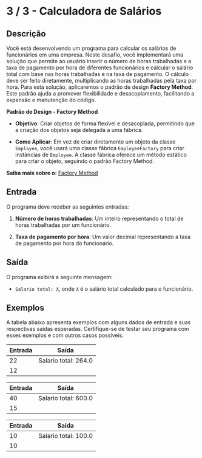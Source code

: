 # 3 / 3 - Calculadora de Salários

## Descrição

Você está desenvolvendo um programa para calcular os salários de funcionários em uma empresa. Neste desafio, você implementará uma solução que permite ao usuário inserir o número de horas trabalhadas e a taxa de pagamento por hora de diferentes funcionários e calcular o salário total com base nas horas trabalhadas e na taxa de pagamento. O cálculo deve ser feito diretamente, multiplicando as horas trabalhadas pela taxa por hora. Para esta solução, aplicaremos o padrão de design **Factory Method**. Este padrão ajuda a promover flexibilidade e desacoplamento, facilitando a expansão e manutenção do código.

**Padrão de Design - Factory Method**

* **Objetivo**: Criar objetos de forma flexível e desacoplada, permitindo que a criação dos objetos seja delegada a uma fábrica.

* **Como Aplicar**: Em vez de criar diretamente um objeto da classe `Employee`, você usará uma classe fábrica `EmployeeFactory` para criar instâncias de `Employee`. A classe fábrica oferece um método estático para criar o objeto, seguindo o padrão Factory Method.

**Saiba mais sobre o:** [Factory Method](https://refactoring.guru/pt-br/design-patterns/factory-method)

## Entrada

O programa deve receber as seguintes entradas:

1. **Número de horas trabalhadas**: Um inteiro representando o total de horas trabalhadas por um funcionário.

2. **Taxa de pagamento por hora**: Um valor decimal representando a taxa de pagamento por hora do funcionário.

## Saída

O programa exibirá a seguinte mensagem:

* `Salario total: X`, onde `X` é o salário total calculado para o funcionário.

## Exemplos

A tabela abaixo apresenta exemplos com alguns dados de entrada e suas respectivas saídas esperadas. Certifique-se de testar seu programa com esses exemplos e com outros casos possíveis.

| Entrada | Saída |
| ------- | ----- |
| 22 | Salario total: 264.0 |
| 12 | |

| Entrada | Saída |
| ------- | ----- |
| 40 | Salario total: 600.0 |
| 15 | |

| Entrada | Saída |
| ------- | ----- |
| 10 | Salario total: 100.0 |
| 10 | |